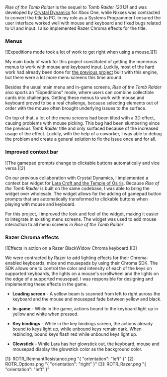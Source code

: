 _Rise of the Tomb Raider_ is the sequel to _Tomb Raider (2013)_ and was developed by [Crystal Dynamics](http://www.crystaldynamics.com) for Xbox One, while Nixxes was contracted to convert the title to PC. In my role as a Systems Programmer I ensured the user interface worked well with mouse and keyboard and fixed bugs related to UI and input. I also implemented Razer Chroma effects for the title.

### Menus ###

![Expeditions mode took a lot of work to get right when using a mouse.][1]

My main body of work for this project constituted of getting the numerous menus to work with mouse and keyboard input. Luckily, most of the hard work had already been done for [the previous project](lara-croft-and-the-temple-of-osiris.html) built with this engine, but there were a lot more menu screens this time around.

Besides the usual main menu and in-game screens, _Rise of the Tomb Raider_ also sports an "Expeditions" mode, where users can combine collectible cards into challenges. Getting these menus to work with mouse and keyboard proved to be a real challenge, because selecting elements out of order with the mouse often brought underlying issues to the surface.

On top of that, a lot of the menu screens had been tilted with a 3D effect, causing problems with mouse picking. This bug had been slumbering since the previous _Tomb Raider_ title and only surfaced because of the increased usage of the effect. Luckily, with the help of a coworker, I was able to debug the problem and create a general solution to fix the issue once and for all.

### Improved context bar ###

![The gamepad prompts change to clickable buttons automatically and vice versa.][2]

On our previous collaboration with Crystal Dynamics, I implemented a context bar widget for [Lara Croft and the Temple of Osiris](lara-croft-and-the-temple-of-osiris.html). Because _Rise of the Tomb Raider_ is built on the same codebase, I was able to bring the widget over wholesale. The widget allows for the adding of gamepad button prompts that are automatically transformed to clickable buttons when playing with mouse and keyboard.

For this project, I improved the look and feel of the widget, making it easier to integrate in existing menu screens. The widget was used to add mouse interaction to all menu screens in _Rise of the Tomb Raider_.

### Razer Chroma effects ###

![Effects in action on a Razer BlackWidow Chroma keyboard.][3]

We were contracted by Razer to add lighting effects for their Chroma-enabled keyboards, mice and mousepads by using their Chroma SDK. The SDK allows one to control the color and intensity of each of the keys on supported keyboards, the lights on a mouse's scrollwheel and the lights on the edge of a supported mousepad. I was responsible for designing and implementing these effects in the game.

* **Loading screen** - A yellow beam is scanned from left to right across the keyboard and the mouse and mousepad fade between yellow and black.

* **In-game** - While in the game, actions bound to the keyboard light up in yellow and white when pressed.

* **Key bindings** - While in the key bindings screen, the actions already bound to keys light up, while unbound keys remain dark. When rebinding, bound keys flash red while unbound keys light up.

* **Glowstick** - While Lara has her glowstick out, the keyboard, mouse and mousepad display the glowstick color as the background color.

[1]: ROTR_RemnantResistance.png "{ "orientation": "left" }"
[2]: ROTR_Options.png "{ "orientation": "right" }"
[3]: ROTR_Razer.png "{ "orientation": "left" }"